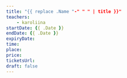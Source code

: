 ```yaml
---
title: "{{ replace .Name "-" " " | title }}"
teachers:
    - karoliina
startDate: {{ .Date }}
endDate: {{ .Date }}
expiryDate:
time:
place:
price:
ticketsUrl:
draft: false
---
```

